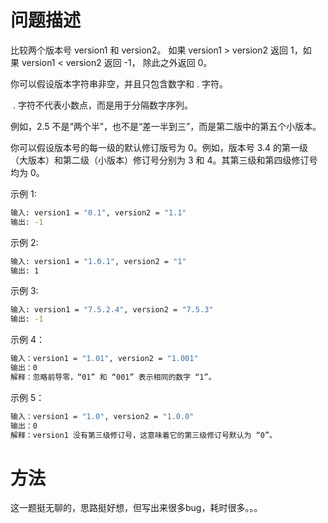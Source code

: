 # 问题描述

比较两个版本号 version1 和 version2。
如果 version1 > version2 返回 1，如果 version1 < version2 返回 -1， 除此之外返回 0。

你可以假设版本字符串非空，并且只包含数字和 . 字符。

 . 字符不代表小数点，而是用于分隔数字序列。

例如，2.5 不是“两个半”，也不是“差一半到三”，而是第二版中的第五个小版本。

你可以假设版本号的每一级的默认修订版号为 0。例如，版本号 3.4 的第一级（大版本）和第二级（小版本）修订号分别为 3 和 4。其第三级和第四级修订号均为 0。
 

示例 1:

```bash
输入: version1 = "0.1", version2 = "1.1"
输出: -1
```

示例 2:

```bash
输入: version1 = "1.0.1", version2 = "1"
输出: 1
```

示例 3:

```bash
输入: version1 = "7.5.2.4", version2 = "7.5.3"
输出: -1
```

示例 4：

```bash
输入：version1 = "1.01", version2 = "1.001"
输出：0
解释：忽略前导零，“01” 和 “001” 表示相同的数字 “1”。
```

示例 5：

```bash
输入：version1 = "1.0", version2 = "1.0.0"
输出：0
解释：version1 没有第三级修订号，这意味着它的第三级修订号默认为 “0”。
```

# 方法

这一题挺无聊的，思路挺好想，但写出来很多bug，耗时很多。。。